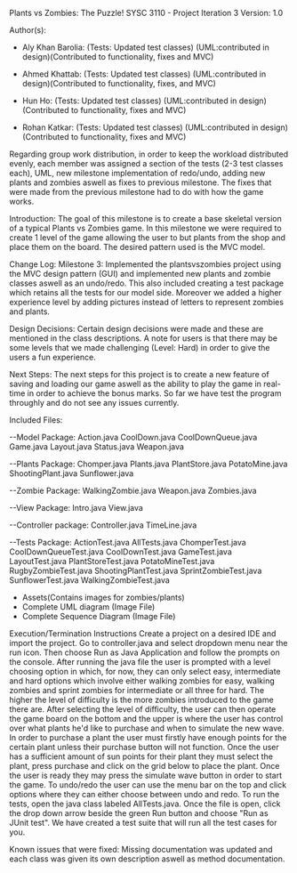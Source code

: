 Plants vs Zombies: The Puzzle!
SYSC 3110 - Project Iteration 3
Version: 1.0

Author(s): 
- Aly Khan Barolia: (Tests: Updated test classes) (UML:contributed in design)(Contributed to functionality, fixes and MVC)

- Ahmed Khattab: (Tests: Updated test classes) (UML:contributed in design)(Contributed to functionality, fixes, and MVC)

- Hun Ho: (Tests: Updated test classes) (UML:contributed in design)(Contributed to functionality, fixes and MVC)

- Rohan Katkar: (Tests: Updated test classes) (UML:contributed in design)(Contributed to functionality, fixes and MVC)

Regarding group work distribution, in order to keep the workload distributed evenly, each member was assigned a section of the tests (2-3 test classes each), UML, new milestone implementation of redo/undo, adding new plants and zombies aswell as fixes to previous milestone. The fixes that were made from the previous milestone had to do with how the game works.

Introduction:
The goal of this milestone is to create a base skeletal version of a typical Plants vs Zombies game. In this milestone we were required to create 1 level of the game allowing the user to but plants from the shop and place them on the board. The desired pattern used is the MVC model. 

Change Log: 
Milestone 3: Implemented the plantsvszombies project using the MVC design pattern (GUI) and implemented new plants and zombie classes aswell as an undo/redo. This also included creating a test package which retains all the tests for our model side. Moreover we added a higher experience level by adding pictures instead of letters to represent zombies and plants.

Design Decisions: Certain design decisions were made and these are mentioned in the class descriptions. A note for users is that there may be some levels that we made challenging (Level: Hard) in order to give the users a fun experience.

Next Steps:
The next steps for this project is to create a new feature of saving and loading our game aswell as the ability to play the game in real-time in order to achieve the bonus marks. So far we have test the program throughly and do not see any issues currently.

Included Files:

--Model Package:
Action.java
CoolDown.java
CoolDownQueue.java
Game.java
Layout.java
Status.java
Weapon.java

--Plants Package:
Chomper.java
Plants.java
PlantStore.java
PotatoMine.java
ShootingPlant.java
Sunflower.java

--Zombie Package:
WalkingZombie.java
Weapon.java
Zombies.java

--View Package:
Intro.java
View.java

--Controller package:
Controller.java
TimeLine.java

--Tests Package:
ActionTest.java
AllTests.java
ChomperTest.java
CoolDownQueueTest.java
CoolDownTest.java
GameTest.java
LayoutTest.java
PlantStoreTest.java
PotatoMineTest.java
RugbyZombieTest.java
ShootingPlantTest.java
SprintZombieTest.java
SunflowerTest.java
WalkingZombieTest.java
- Assets(Contains images for zombies/plants)
- Complete UML diagram (Image File)
- Complete Sequence Diagram (Image File)

Execution/Termination Instructions
Create a project on a desired IDE and import the project. Go to controller.java and select dropdown menu near the run icon. Then choose Run as Java Application and follow the prompts on the console.
After running the java file the user is prompted with a level choosing option in which, for now, they can only select easy, intermediate and hard options which involve either walking zombies for easy, walking zombies and sprint zombies for intermediate or all three for hard. The higher the level of difficulty is the more zombies introduced to the game there are.
After selecting the level of difficulty, the user can then operate the game board on the bottom and the upper is where the user has control over what plants he'd like to purchase and when to simulate the new wave. In order to purchase a plant the user must firstly have enough points for the certain plant unless their purchase button will not function. Once the user has a sufficient amount of sun points for their plant they must select the plant, press purchase and click on the grid below to place the plant. Once the user is ready they may press the simulate wave button in order to start the game.
To undo/redo the user can use the menu bar on the top and click options where they can either choose between undo and redo.
To run the tests, open the java class labeled AllTests.java. Once the file is open, click the drop down arrow beside the green Run button and choose "Run as JUnit test". We have created a test suite that will run all the test cases for you.
 
Known issues that were fixed: Missing documentation was updated and each class was given its own description aswell as method documentation.
